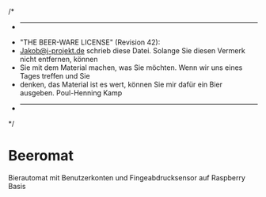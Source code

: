 /*
* -------------------------------------------------------------------------------------------
* "THE BEER-WARE LICENSE" (Revision 42):
* Jakob@j-projekt.de schrieb diese Datei. Solange Sie diesen Vermerk nicht entfernen, können
* Sie mit dem Material machen, was Sie möchten. Wenn wir uns eines Tages treffen und Sie
* denken, das Material ist es wert, können Sie mir dafür ein Bier ausgeben. Poul-Henning Kamp
* -------------------------------------------------------------------------------------------
*/

# Beeromat
Bierautomat mit Benutzerkonten und Fingeabdrucksensor auf Raspberry Basis
